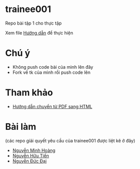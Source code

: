 # trainee001
Repo bài tập 1 cho thực tập

Xem file [Hướng dẫn](https://github.com/colombo-trainee/trainee001/blob/master/requirements/hướng%20dẫn.md) để thực hiện

# Chú ý

+ Không push code bài của mình lên đây
+ Fork về tk của mình rồi push code lên

# Tham khảo

+ [Hướng dẫn chuyển từ PDF sang HTML](https://www.izwebz.com/search/?q=PSD+sang+HTML&cx=014821440840817908112%3Atm2aqsqxgka&cof=FORID%3A10&ie=UTF-8&filter=0&siteurl=)

# Bài làm
(các repo giải quyết yêu cầu của trainee001 được liệt kê ở đây)

+ [Nguyễn Minh Hoàng](https://github.com/colombo-trainee/hoangnm001)
+ [Nguyễn Hữu Tiến](https://github.com/colombo-trainee/tiennh001)
+ [Nguyễn Đức Đại](https://github.com/colombo-trainee/daind001)
